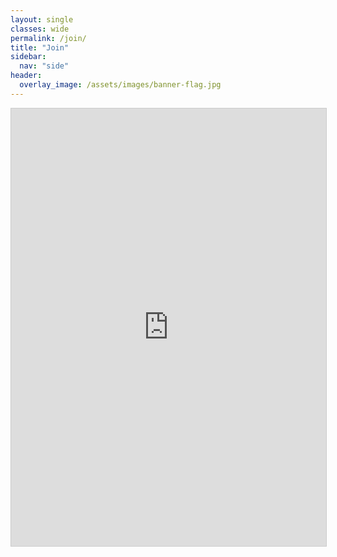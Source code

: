 ```yaml
---
layout: single
classes: wide
permalink: /join/
title: "Join"
sidebar:
  nav: "side"
header:  
  overlay_image: /assets/images/banner-flag.jpg
---
```





<iframe class="airtable-embed" 
        src="https://airtable.com/embed/appcJmXjyGCJlWodt/pagRUL40qvEjRcjTM/form" 
        frameborder="0" 
        width="100%" 
        height="700" 
        style="background: transparent; border: 1px solid #ccc;">
</iframe>
